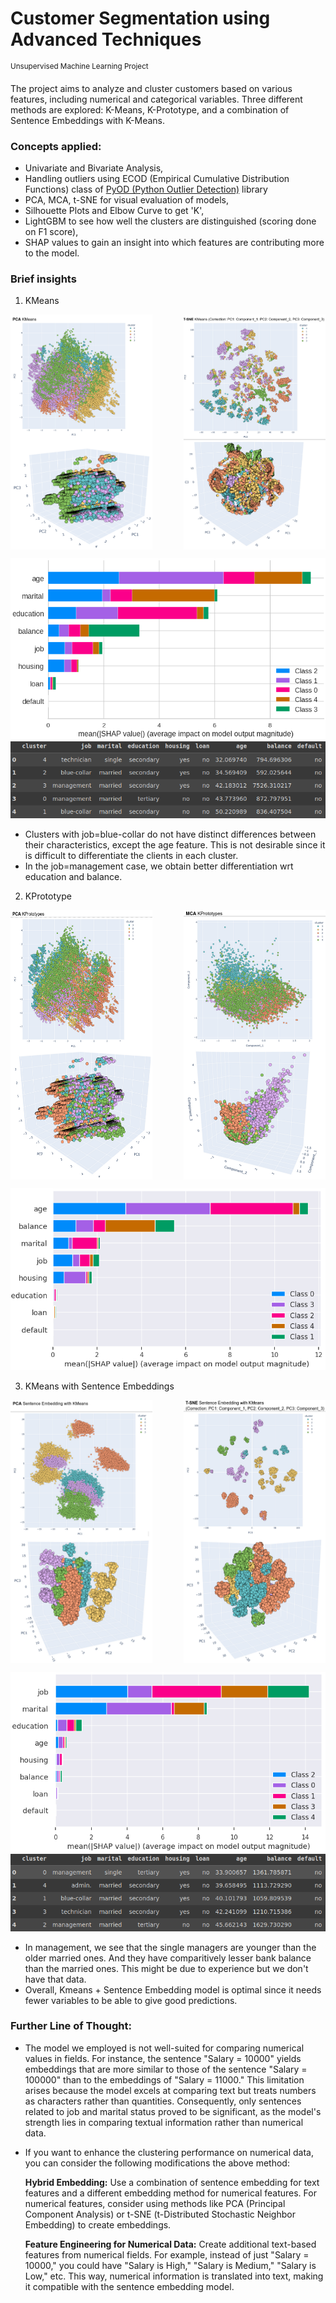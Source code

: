 # Customer Segmentation using Advanced Techniques
<sup>Unsupervised Machine Learning Project</sup>

The project aims to analyze and cluster customers based on various features, including numerical and categorical variables. 
Three different methods are explored: K-Means, K-Prototype, and a combination of Sentence Embeddings with K-Means.

### Concepts applied: 
- Univariate and Bivariate Analysis,
- Handling outliers using ECOD (Empirical Cumulative Distribution Functions) class of [PyOD (Python Outlier Detection)](https://github.com/yzhao062/pyod) library
- PCA, MCA, t-SNE for visual evaluation of models,
- Silhouette Plots and Elbow Curve to get 'K',
- LightGBM to see how well the clusters are distinguished (scoring done on F1 score),
- SHAP values to gain an insight into which features are contributing more to the model.

### Brief insights
1. KMeans

<div style="display:flex; justify-content:space-between;">
  <img src="https://github.com/hrootscraft/customer-segmentation/blob/e276a99b300f004f9acc7a1e809eda795397f5f1/assets/PCA1.png" width="45%" alt="PCA1">
  <img src="https://github.com/hrootscraft/customer-segmentation/blob/e276a99b300f004f9acc7a1e809eda795397f5f1/assets/TSNE1.png" width="45%" alt="TSNE1">
</div>

![alt1](https://github.com/hrootscraft/customer-segmentation/blob/e276a99b300f004f9acc7a1e809eda795397f5f1/assets/SHAP1.png)
![alt2](https://github.com/hrootscraft/customer-segmentation/blob/aa1d7b8d75960073b6bc065bf58113d4654944a5/assets/CI1.png)

- Clusters with job=blue-collar do not have distinct differences between their characteristics, except the age feature. This is not desirable since it is difficult to differentiate the clients in each cluster.
- In the job=management case, we obtain better differentiation wrt education and balance.



2. KPrototype

<div style="display:flex; justify-content:space-between;">
  <img src="https://github.com/hrootscraft/customer-segmentation/blob/e276a99b300f004f9acc7a1e809eda795397f5f1/assets/PCA2.png" width="45%" alt="PCA2">
  <img src="https://github.com/hrootscraft/customer-segmentation/blob/e276a99b300f004f9acc7a1e809eda795397f5f1/assets/MCA2.png" width="45%" alt="MCA2">
</div>

![img](https://github.com/hrootscraft/customer-segmentation/blob/e276a99b300f004f9acc7a1e809eda795397f5f1/assets/SHAP2.png)

3. KMeans with Sentence Embeddings

<div style="display:flex; justify-content:space-between;">
  <img src="https://github.com/hrootscraft/customer-segmentation/blob/e276a99b300f004f9acc7a1e809eda795397f5f1/assets/PCA3.png" width="45%" alt="PCA3">
  <img src="https://github.com/hrootscraft/customer-segmentation/blob/e276a99b300f004f9acc7a1e809eda795397f5f1/assets/TSNE3.png" width="45%" alt="TSNE3">
</div>

![alt3](https://github.com/hrootscraft/customer-segmentation/blob/e276a99b300f004f9acc7a1e809eda795397f5f1/assets/SHAP3.png)
![alt4](https://github.com/hrootscraft/customer-segmentation/blob/aa1d7b8d75960073b6bc065bf58113d4654944a5/assets/CI3.png)

- In management, we see that the single managers are younger than the older married ones. And they have comparitively lesser bank balance than the married ones. This might be due to experience but we don't have that data.
- Overall,  Kmeans + Sentence Embedding model is optimal since it needs fewer variables to be able to give good predictions.

### Further Line of Thought:
- The model we employed is not well-suited for comparing numerical values in fields. For instance, the sentence "Salary = 10000" yields embeddings that are more similar to those of the sentence "Salary = 100000" than to the embeddings of "Salary = 11000." This limitation arises because the model excels at comparing text but treats numbers as characters rather than quantities. Consequently, only sentences related to job and marital status proved to be significant, as the model's strength lies in comparing textual information rather than numerical data.
- If you want to enhance the clustering performance on numerical data, you can consider the following modifications the above method:

  **Hybrid Embedding:**
  Use a combination of sentence embedding for text features and a different embedding method for numerical features.
  For numerical features, consider using methods like PCA (Principal Component Analysis) or t-SNE (t-Distributed Stochastic Neighbor Embedding) to create embeddings.

  **Feature Engineering for Numerical Data:**
  Create additional text-based features from numerical fields. For example, instead of just "Salary = 10000," you could have "Salary is High," "Salary is Medium," "Salary is Low," etc. This way, numerical information is translated into text, making it compatible with the sentence embedding model.
